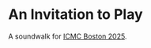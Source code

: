 # An Invitation to Play

A soundwalk for [ICMC Boston 2025](https://icmc2025.sites.northeastern.edu).